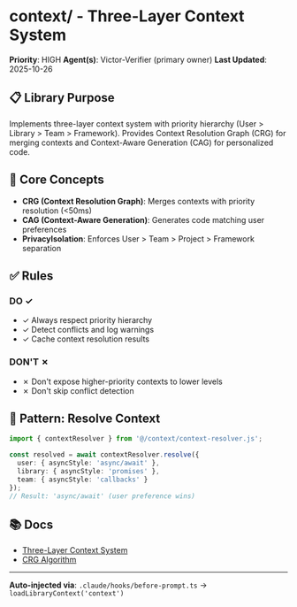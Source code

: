 # context/ - Three-Layer Context System

**Priority**: HIGH
**Agent(s)**: Victor-Verifier (primary owner)
**Last Updated**: 2025-10-26

## 📋 Library Purpose

Implements three-layer context system with priority hierarchy (User > Library > Team > Framework). Provides Context Resolution Graph (CRG) for merging contexts and Context-Aware Generation (CAG) for personalized code.

## 🎯 Core Concepts

- **CRG (Context Resolution Graph)**: Merges contexts with priority resolution (<50ms)
- **CAG (Context-Aware Generation)**: Generates code matching user preferences
- **PrivacyIsolation**: Enforces User > Team > Project > Framework separation

## ✅ Rules

### DO ✓
- ✓ Always respect priority hierarchy
- ✓ Detect conflicts and log warnings
- ✓ Cache context resolution results

### DON'T ✗
- ✗ Don't expose higher-priority contexts to lower levels
- ✗ Don't skip conflict detection

## 🔧 Pattern: Resolve Context
```typescript
import { contextResolver } from '@/context/context-resolver.js';

const resolved = await contextResolver.resolve({
  user: { asyncStyle: 'async/await' },
  library: { asyncStyle: 'promises' },
  team: { asyncStyle: 'callbacks' }
});
// Result: 'async/await' (user preference wins)
```

## 📚 Docs
- [Three-Layer Context System](../../docs/THREE_LAYER_CONTEXT_SYSTEM.md)
- [CRG Algorithm](../../docs/CRG_ALGORITHM.md)

---

**Auto-injected via**: `.claude/hooks/before-prompt.ts` → `loadLibraryContext('context')`
